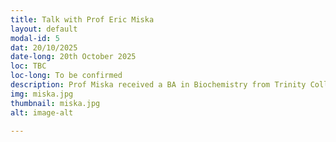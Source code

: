 ```yaml
---
title: Talk with Prof Eric Miska
layout: default
modal-id: 5
dat: 20/10/2025
date-long: 20th October 2025 
loc: TBC
loc-long: To be confirmed
description: Prof Miska received a BA in Biochemistry from Trinity College Dublin and a PhD in pathology from Cambridge. He is currently the Herchel Smith Professor of Molecular Genetics, and Head of Department and Senior Group Leader at the Department of Biochemistry at the University of Cambridge. His lab's research explores aspects of RNA biology, epigenetics, inheritance mechanisms, and genome stability, specifically around RNA structures and modification, small- and non-coding RNA biology, and RNA in host-pathogen interactions.
img: miska.jpg
thumbnail: miska.jpg
alt: image-alt

---
```

